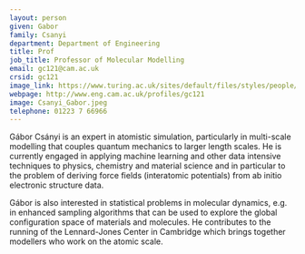 ```yaml
---
layout: person
given: Gabor
family: Csanyi
department: Department of Engineering
title: Prof
job_title: Professor of Molecular Modelling
email: gc121@cam.ac.uk
crsid: gc121
image_link: https://www.turing.ac.uk/sites/default/files/styles/people/public/2022-08/gabor.jpg
webpage: http://www.eng.cam.ac.uk/profiles/gc121
image: Csanyi_Gabor.jpeg
telephone: 01223 7 66966
---
```


Gábor Csányi is an expert in atomistic simulation, particularly in multi-scale modelling that couples quantum mechanics to larger length scales. He is currently engaged in applying machine learning and other data intensive techniques to physics, chemistry and material science and in particular to the problem of deriving force fields (interatomic potentials) from ab initio electronic structure data.

Gábor is also interested in statistical problems in molecular dynamics, e.g. in enhanced sampling algorithms that can be used to explore the global configuration space of materials and molecules. He contributes to the running of the Lennard-Jones Center in Cambridge which brings together modellers who work on the atomic scale.